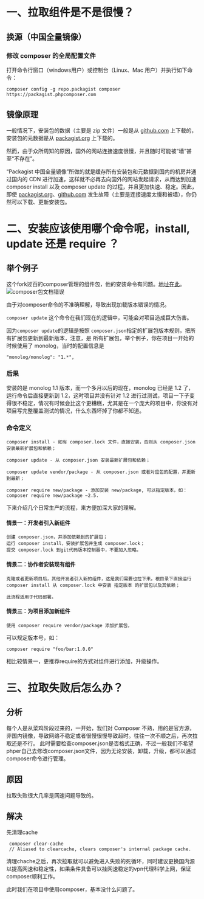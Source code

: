 # 一、拉取组件是不是很慢？

## 换源（中国全量镜像）

### 修改 composer 的全局配置文件

打开命令行窗口（windows用户）或控制台（Linux、Mac 用户）并执行如下命令：

```
composer config -g repo.packagist composer https://packagist.phpcomposer.com
```

## 镜像原理

一般情况下，安装包的数据（主要是 zip 文件）一般是从 [github.com](http://github.com/) 上下载的，安装包的元数据是从 [packagist.org](http://packagist.org/) 上下载的。

然而，由于众所周知的原因，国外的网站连接速度很慢，并且随时可能被“墙”甚至“不存在”。

“Packagist 中国全量镜像”所做的就是缓存所有安装包和元数据到国内的机房并通过国内的 CDN 进行加速，这样就不必再去向国外的网站发起请求，从而达到加速 composer install 以及 composer update 的过程，并且更加快速、稳定。因此，即使 [packagist.org](http://packagist.org/)、[github.com](http://github.com/) 发生故障（主要是连接速度太慢和被墙），你仍然可以下载、更新安装包。

# 二、安装应该使用哪个命令呢，install, update 还是 require ？

## 举个例子

这个fork过百的composer管理的组件包，他的安装命令有问题。[地址在此](https://github.com/orangehill/iseed#installation)。
![composer包文档错误](https://box.kancloud.cn/2e7d11b6b01812aad769ca43b5a72fe4_1974x1424.png)

由于对composer命令的不准确理解，导致出现加载版本错误的情况。

`composer update` 这个命令在我们现在的逻辑中，可能会对项目造成巨大伤害。

因为`composer update`的逻辑是按照 `composer.json`指定的扩展包版本规则，把所有扩展包更新到最新版本，注意，是 所有扩展包，举个例子，你在项目一开始的时候使用了 monolog，当时的配置信息是

```
"monolog/monolog": "1.*",

```

### 后果

安装的是 monolog 1.1 版本，而一个多月以后的现在，monolog 已经是 1.2 了，运行命令后直接更新到 1.2，这时项目并没有针对 1.2 进行过测试，项目一下子变得很不稳定，情况有时候会比这个更糟糕，尤其是在一个庞大的项目中，你没有对项目写完整覆盖测试的情况，什么东西坏掉了你都不知道。

### 命令定义

```
composer install - 如有 composer.lock 文件，直接安装，否则从 composer.json 安装最新扩展包和依赖；

composer update - 从 composer.json 安装最新扩展包和依赖；

composer update vendor/package - 从 composer.json 或者对应包的配置，并更新到最新；

composer require new/package - 添加安装 new/package, 可以指定版本，如： composer require new/package ~2.5.

```

下来介绍几个日常生产的流程，来方便加深大家的理解。

#### 情景一：开发者引入新组件

```
创建 composer.json，并添加依赖到的扩展包；
运行 composer install，安装扩展包并生成 composer.lock；
提交 composer.lock 到git代码版本控制器中，不要加入忽略。

```

#### 情景二：协作者安装现有组件

```
克隆或者更新项目后，其他开发者引入新的组件，这是我们需要也拉下来。根目录下直接运行 composer install 从 composer.lock 中安装 指定版本 的扩展包以及其依赖；

此流程适用于代码部署。

```

#### 情景三：为项目添加新组件

```
使用 composer require vendor/package 添加扩展包，

```

可以规定版本号，如：

```
composer require "foo/bar:1.0.0"

```

相比较情景一，更推荐require的方式对组件进行添加，升级操作。

# 三、拉取失败后怎么办？

## 分析

每个人是从菜鸡阶段过来的，一开始，我们对 Composer 不熟，用的是官方源，非国内镜像，导致网络不稳定或者很慢很慢导致超时。往往一次不顺之后，再次拉取还是不行。
此时需要检查composer.json是否格式正确，不过一般我们不希望phper自己去修改composer.json文件，因为无论安装，卸载，升级，都可以通过composer命令进行管理。

## 原因

拉取失败很大几率是网速问题导致的。

## 解决

先清理cache

```
 composer clear-cache
 // Aliased to clearcache, clears composer's internal package cache.

```

清理chache之后，再次拉取就可以避免进入失败的死循环，同时建议更换国内源以提高网速和稳定性，如果条件具备可以挂网速稳定的vpn代理科学上网，保证composer顺利工作。

此时我们在项目中使用composer，基本没什么问题了。